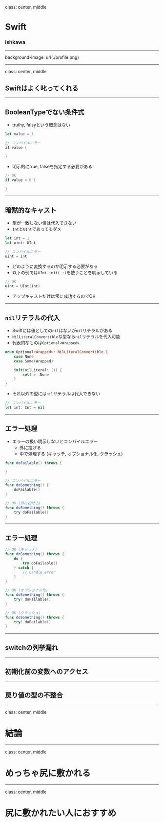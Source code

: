 class: center, middle

# Swift

### ishkawa

---

background-image: url(./profile.png)

---
class: center, middle

## Swiftはよく叱ってくれる

---

## BooleanTypeでない条件式

- truthy, falsyという概念はない

```swift
let value = 1

// コンパイルエラー
if value {

}
```

- 明示的にtrue, falseを指定する必要がある

```swift
// OK
if value > 0 {

}
```

---

## 暗黙的なキャスト

- 型が一致しない値は代入できない
- `Int`と`UInt`であってもダメ

```swift
let int = 1
let uint: UInt

// コンパイルエラー
uint = int
```

- どのように変換するのか明示する必要がある
- 以下の例では`UInt.init(_:)`を使うことを明示している

```swift
// OK
uint = UInt(int)
```

- アップキャストだけは常に成功するのでOK

---

## `nil`リテラルの代入

- Swiftには値としての`nil`はないが`nil`リテラルがある
- `NilLiteralConvertible`な型なら`nil`リテラルを代入可能
- 代表的なものは`Optional<Wrapped>`

```swift
enum Optional<Wrapped>: NilLiteralConvertible {
    case None
    case Some(Wrapped)

    init(nilLiteral: ()) {
        self = .None
    }
}
```

- それ以外の型には`nil`リテラルは代入できない

```swift
// コンパイルエラー
let int: Int = nil
```

---

## エラー処理

- エラーの扱い明示しないとコンパイルエラー
  - 外に投げる
  - 中で処理する (キャッチ, オプショナル化, クラッシュ)

```swift
func doFailable() throws {

}

// コンパイルエラー
func doSomething() {
    doFailable()
}

// OK (外に投げる)
func doSomething() throws {
    try doFailable()
}
```

---

## エラー処理

```swift
// OK (キャッチ)
func doSomething() throws {
    do {
        try doFailable()
    } catch {
        // handle error
    }
}

// OK (オプショナル化)
func doSomething() throws {
    try? doFailable()
}

// OK (クラッシュ)
func doSomething() throws {
    try! doFailable()
}
```

---

## switchの列挙漏れ

---

## 初期化前の変数へのアクセス

---

## 戻り値の型の不整合

---
class: center, middle

# 結論

---
class: center, middle

# めっちゃ尻に敷かれる

---
class: center, middle

# 尻に敷かれたい人におすすめ
